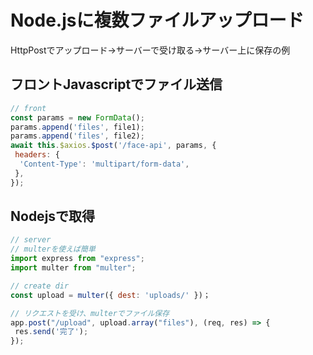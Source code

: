# Node.jsに複数ファイルアップロード


HttpPostでアップロード→サーバーで受け取る→サーバー上に保存の例


## フロントJavascriptでファイル送信


```javascript
// front
const params = new FormData();
params.append('files', file1);
params.append('files', file2);
await this.$axios.$post('/face-api', params, {
 headers: {
  'Content-Type': 'multipart/form-data',
 },
});
```

## Nodejsで取得

```javascript
// server
// multerを使えば簡単
import express from "express";
import multer from "multer";

// create dir
const upload = multer({ dest: 'uploads/' })；

// リクエストを受け、multerでファイル保存
app.post("/upload", upload.array("files"), (req, res) => {
 res.send('完了');
});
```
